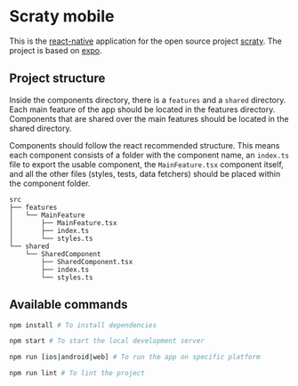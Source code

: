 # Scraty mobile

This is the [react-native](https://reactnative.dev) application for the open source
project [scraty](https://github.com/mikethebeer/scraty). The project is based on
[expo](https://expo.io).

## Project structure

Inside the components directory, there is a `features` and a `shared` directory. Each
main feature of the app should be located in the features directory. Components that
are shared over the main features should be located in the shared directory.

Components should follow the react recommended structure. This means each component
consists of a folder with the component name, an `index.ts` file to export the usable
component, the `MainFeature.tsx` component itself, and all the other files (styles,
tests, data fetchers) should be placed within the component folder.

```
src
├── features
│   └── MainFeature
│       ├── MainFeature.tsx
│       ├── index.ts
│       └── styles.ts
└── shared
    └── SharedComponent
        ├── SharedComponent.tsx
        ├── index.ts
        └── styles.ts
```

## Available commands

```bash
npm install # To install dependencies

npm start # To start the local development server

npm run [ios|android|web] # To run the app on specific platform

npm run lint # To lint the project
```
